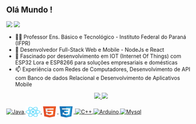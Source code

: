 ## Olá Mundo !
<div> 
  <a href = "mailto:luccas_kayure@hotmail.com"><img src="https://img.shields.io/badge/-Gmail-%23333?style=for-the-badge&logo=gmail&logoColor=white" target="_blank"></a>
  <a href="https://www.linkedin.com/in/luccas-kayure" target="_blank"><img src="https://img.shields.io/badge/-LinkedIn-%230077B5?style=for-the-badge&logo=linkedin&logoColor=white" target="_blank"></a>   
</div>



- 👩‍💻 Professor Ens. Básico e Tecnológico - Instituto Federal do Paraná (IFPR)
- 🔭 Desenvolvedor Full-Stack Web e Mobile  - NodeJs e React
- 💬 Fascinado por desenvolvimento em IOT (Internet Of Things) com ESP32 Lora e ESP8266 para soluções empresariais e domésticas
- 📫 Experiência com Redes de Computadores, Desenvolvimento de API com Banco de dados Relacional e Desenvolvimento de Aplicativos Mobile


<div align="center">
  <a href="https://github.com/Kayure">
  <img height="180em" src="https://github-readme-stats.vercel.app/api?username=Kayure&show_icons=true&theme=dark&include_all_commits=true&count_private=true"/>
  <img height="180em" src="https://github-readme-stats.vercel.app/api/top-langs/?username=Kayure&layout=compact&langs_count=7&theme=dark"/>
</div>
  
  </div>
<div style="display: inline_block"><br>
  <img align="center" alt="Java" height="30" width="40" src="https://cdn.jsdelivr.net/gh/devicons/devicon/icons/java/java-original.svg">
  <img align="center" alt="React" height="30" width="40" src="https://raw.githubusercontent.com/devicons/devicon/master/icons/react/react-original.svg">
  <img align="center" alt="HTML" height="30" width="40" src="https://raw.githubusercontent.com/devicons/devicon/master/icons/html5/html5-original.svg">
  <img align="center" alt="CSS" height="30" width="40" src="https://raw.githubusercontent.com/devicons/devicon/master/icons/css3/css3-original.svg">
  <img align="center" alt="C++" height="30" width="40" src="https://cdn.jsdelivr.net/gh/devicons/devicon/icons/embeddedc/embeddedc-plain.svg">
  <img align="center" alt="Arduino" height="30" width="40" src="https://cdn.jsdelivr.net/gh/devicons/devicon/icons/arduino/arduino-original.svg">
  <img align="center" alt="Mysql" height="30" width="40" src="https://cdn.jsdelivr.net/gh/devicons/devicon/icons/mysql/mysql-original.svg">
  </div>
